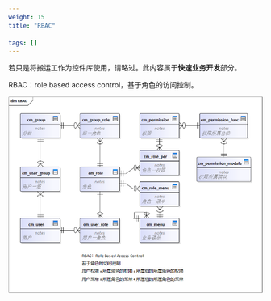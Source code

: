 ```yaml
---
weight: 15
title: "RBAC"

tags: []
---
```


若只是将搬运工作为控件库使用，请略过。此内容属于**快速业务开发**部分。

RBAC：role based access control，基于角色的访问控制。

![](1.png "RBAC")

